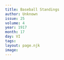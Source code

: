 ```yaml
---
title: Baseball Standings
author: Unknown
issue: 25
volume: 4
year: 1917
month: 17
day: VI
tags:
layout: page.njk
image:
---
```

